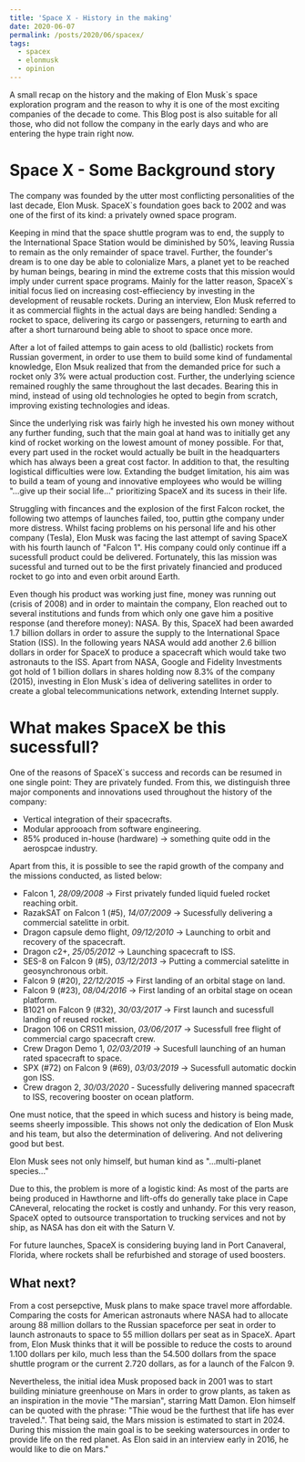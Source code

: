 ```yaml
---
title: 'Space X - History in the making'
date: 2020-06-07
permalink: /posts/2020/06/spacex/
tags:
  - spacex
  - elonmusk 
  - opinion
---
```


A small recap on the history and the making of Elon Musk`s space exploration program and the reason to why it is one of the most exciting companies of the decade to come. This Blog post is also suitable for all those, who did not follow the company in the early days and who are entering the hype train right now. 

Space X - Some Background story
======
The company was founded by the utter most conflicting personalities of the last decade, Elon Musk. SpaceX`s foundation goes back to 2002 and was one of the first of its kind: a privately owned space program.

Keeping in mind that the space shuttle program was to end, the supply to the International Space Station would be diminished by 50%, leaving Russia to remain as the only remainder of space travel. Further, the founder's dream is to one day be able to colonialize Mars, a planet yet to be reached by human beings, bearing in mind the extreme costs that this mission would imply under current space programs.  Mainly for the latter reason, SpaceX`s initial focus lied on increasing cost-effieciency by investing in the development of reusable rockets. During an interview, Elon Musk referred to it as commercial flights in the actual days are being handled: Sending a rocket to space, delivering its cargo or passengers, returning to earth and after a short turnaround being able to shoot to space once more. 

After a lot of failed attemps to gain acess to old (ballistic) rockets from Russian goverment, in order to use them to build some kind of fundamental knowledge, Elon Msuk realized that from the demanded price for such a rocket only 3% were actual production cost. Further, the underlying science remained roughly the same throughout the last decades. Bearing this in mind, instead of using old technologies he opted to begin from scratch, improving existing technologies and ideas. 

Since the underlying risk was fairly high he invested his own money without any further funding, such that the main goal at hand was to initially get any kind of rocket working on the lowest amount of money possible. For that, every part used in the rocket would actually be built in the headquarters which has always been a great cost factor. In addition to that, the resulting logistical difficulties were low. Extanding the budget limitation, his aim was to build a team of young and innovative employees who would be willing "...give up their social life..." prioritizing SpaceX and its sucess in their life. 

Struggling with fincances and the explosion of the first Falcon rocket, the following two attemps of launches failed, too, puttin gthe company under more distress. Whilst facing problems on his personal life and his other company (Tesla), Elon Musk was facing the last attempt of saving SpaceX with his fourth launch of "Falcon 1". His company could only continue iff a sucessfull product could be delivered. Fortunately, this las mission was sucessful and turned out to be the first privately financied and produced rocket to go into and even orbit around Earth.

Even though his product was working just fine, money was running out (crisis of 2008) and in order to maintain the company, Elon reached out to several institutions and funds from which only one gave him a positive response (and therefore money): NASA. By this, SpaceX had been awarded 1.7 billion dollars in order to assure the supply to the International Space Station (ISS). In the following years NASA would add another 2.6 billion dollars in order for SpaceX to produce a spacecraft which would take two astronauts to the ISS. Apart from NASA, Google and Fidelity Investments got hold of 1 billion dollars in shares holding now 8.3% of the company (2015), investing in Elon Musk`s idea of delivering satellites in order to create a global telecommunications network, extending Internet supply.

What makes SpaceX be this sucessfull?
======
One of the reasons of SpaceX`s success and records can be resumed in one single point: They are privately funded. From this, we distinguish three major components and innovations used throughout the history of the company:

* Vertical integration of their spacecrafts.
* Modular approoach from software engineering.
* 85% produced in-house (hardware) -> something quite odd in the aerospcae industry.

Apart from this,  it is possible to see the rapid growth of the company and the missions conducted, as listed below:

* Falcon 1, *28/09/2008* -> First privately funded liquid fueled rocket reaching orbit.
* RazakSAT on Falcon 1 (#5), *14/07/2009* -> Sucessfully delivering a commercial satelitte in orbit.
* Dragon capsule demo flight, *09/12/2010* -> Launching to orbit and recovery of the spacecraft.
* Dragon c2+, *25/05/2012* -> Launching spacecraft to ISS.
* SES-8 on Falcon 9 (#5), *03/12/2013* -> Putting a commercial satelitte in geosynchronous orbit.
* Falcon 9 (#20), *22/12/2015* -> First landing of an orbital stage on land.
* Falcon 9 (#23), *08/04/2016* -> First landing of an orbital stage on ocean platform.
* B1021 on Falcon 9 (#32), *30/03/2017* -> First launch and sucessfull landing of reused rocket.
* Dragon 106 on CRS11 mission, *03/06/2017* -> Sucessfull free flight of commercial cargo spacecraft crew.
* Crew Dragon Demo 1, *02/03/2019* -> Sucesfull launching of an human rated spacecraft to space.
* SPX (#72) on Falcon 9 (#69), *03/03/2019* -> Sucessfull automatic dockin gon ISS.
* Crew dragon 2, *30/03/2020* - Sucessfully delivering manned spacecraft to ISS, recovering booster on ocean platform.

One must notice, that the speed in which sucess and history is being made, seems sheerly impossible. This shows not only the dedication of Elon Musk and his team, but also the determination of delivering. And not delivering good but best.

Elon Musk sees not only himself, but human kind as "...multi-planet species..."

Due to this, the problem is more of a logistic kind: As most of the parts are being produced in Hawthorne and lift-offs do generally take place in Cape CAneveral, relocating the rocket is costly and unhandy. For this very reason, SpaceX opted to outsource transportation to trucking services and not by ship, as NASA has don eit with the Saturn V. 

For future launches, SpaceX is considering buying land in Port Canaveral, Florida, where rockets shall be refurbished and storage of used boosters.

What next?
------
From a cost persepctive, Musk plans to make space travel more affordable. Comparing the costs for American astronauts where NASA had to allocate aroung 88 million dollars to the Russian spaceforce per seat in order to launch astronauts to space to 55 million dollars per seat as in SpaceX. Apart from, Elon Musk thinks that it will be possible to reduce the costs to around 1.100 dollars per kilo, much less than the 54.500 dollars from the space shuttle program or the current 2.720 dollars, as for a launch of the Falcon 9.

Nevertheless, the initial idea Musk proposed back in 2001 was to start building miniature greenhouse on Mars in order to grow plants, as taken as an inspiration in the movie "The marsian", starring Matt Damon. Elon himself can be quoted with the phrase: "Thie woud be the furthest that life has ever traveled.". That being said, the Mars mission is estimated to start in 2024. During this mission the main goal is to be seeking watersources in order to provide life on the red planet. As Elon said in an interview early in 2016, he would like to die on Mars."


